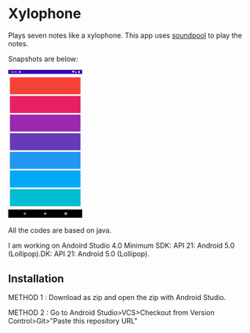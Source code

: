 # Xylophone

Plays seven notes like a xylophone.
This app uses [soundpool](https://developer.android.com/reference/android/media/SoundPool) to play the notes.

Snapshots are below:

<img src="https://raw.githubusercontent.com/shvmsaini/ProjectImages/master/Screenshot_1592723670.png" width="30%"></img>

All the codes are based on java.

I am working on Andoird Studio 4.0 Minimum SDK: API 21: Android 5.0 (Lollipop).DK: API 21: Android 5.0 (Lollipop).

## Installation

METHOD 1 : Download as zip and open the zip with Android Studio.

METHOD 2 : Go to Android Studio>VCS>Checkout from Version Control>Git>"Paste this repository URL"
